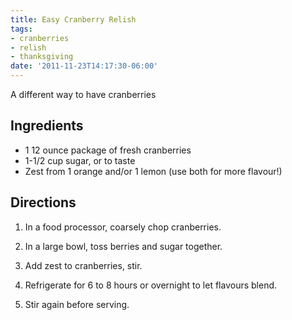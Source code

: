 ```yaml
---
title: Easy Cranberry Relish
tags:
- cranberries
- relish
- thanksgiving
date: '2011-11-23T14:17:30-06:00'
---
```

A different way to have cranberries


## Ingredients
* 1 12 ounce package of fresh cranberries
* 1-1/2 cup sugar, or to taste
* Zest from 1 orange and/or 1 lemon (use both for more flavour!)


## Directions

1.  In a food processor, coarsely chop cranberries.

1.  In a large bowl, toss berries and sugar together.

1.  Add zest to cranberries, stir.

1.  Refrigerate for 6 to 8 hours or overnight to let flavours blend.

1.  Stir again before serving.
